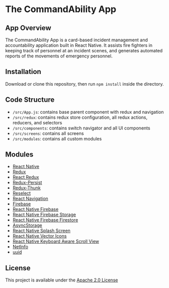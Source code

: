 # The CommandAbility App

## App Overview

The CommandAbility App is a card-based incident management and accountability application built in React Native. It assists fire fighters in keeping track of personnel at an incident scenes, and generates automated reports of the movements of emergency personnel.

## Installation

Download or clone this repository, then run `npm install` inside the directory.

## Code Structure

- `/src/App.js`: contains base parent component with redux and navigation
- `/src/redux`: contains redux store configuration, all redux actions, reducers, and selectors
- `/src/components`: contains switch navigator and all UI components
- `/src/screens`: contains all screens
- `/src/modules`: contains all custom modules

## Modules

- [React Native](https://facebook.github.io/react-native/)
- [Redux](https://redux.js.org/)
- [React Redux](https://react-redux.js.org/)
- [Redux-Persist](https://github.com/rt2zz/redux-persist)
- [Redux-Thunk](https://github.com/reduxjs/redux-thunk)
- [Reselect](https://github.com/reduxjs/reselect)
- [React Navigation](https://reactnavigation.org/)
- [Firebase](https://firebase.google.com/)
- [React Native Firebase](https://invertase.io/oss/react-native-firebase/)
- [React Native Firebase Storage](https://invertase.io/oss/react-native-firebase/v6/storage)
- [React Native Firebase Firestore](https://invertase.io/oss/react-native-firebase/v6/firestore)
- [AsyncStorage](https://github.com/react-native-community/async-storage)
- [React Native Splash Screen](https://github.com/crazycodeboy/react-native-splash-screen)
- [React Native Vector Icons](https://github.com/oblador/react-native-vector-icons)
- [React Native Keyboard Aware Scroll View](https://github.com/APSL/react-native-keyboard-aware-scroll-view)
- [NetInfo](https://github.com/react-native-community/react-native-netinfo)
- [uuid](https://github.com/kelektiv/node-uuid)

## License

This project is available under the [Apache 2.0 License](https://github.com/CommandAbility/CAA-2019/blob/master/LICENSE)
